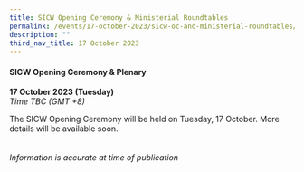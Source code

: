 ```yaml
---
title: SICW Opening Ceremony & Ministerial Roundtables
permalink: /events/17-october-2023/sicw-oc-and-ministerial-roundtables/
description: ""
third_nav_title: 17 October 2023
---
```

#### **SICW Opening Ceremony &amp; Plenary**

**17 October 2023 (Tuesday)**  
*Time TBC (GMT +8)*

The SICW Opening Ceremony will be held on Tuesday, 17 October. More details will be available soon.
<br><br><br>
*Information is accurate at time of publication*